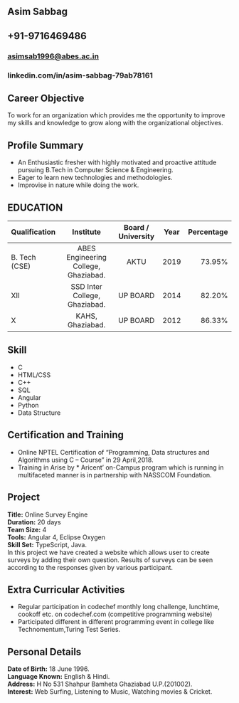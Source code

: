 ## Asim Sabbag
## +91-9716469486
### asimsab1996@abes.ac.in 
### linkedin.com/in/asim-sabbag-79ab78161
## Career Objective
To work for an organization which provides me the opportunity to improve my skills and knowledge to grow along with the organizational objectives.
## Profile Summary
* An Enthusiastic fresher with highly motivated and proactive attitude pursuing B.Tech in Computer Science & Engineering.
* Eager to learn new technologies and methodologies.
* Improvise in nature while doing the work. 
## EDUCATION
| Qualification  | Institute                              | Board / University | Year | Percentage |
| :------------- | :------------------------------------: | :----------------: | :--: | ---------: |
|  B. Tech (CSE) | ABES Engineering College, Ghaziabad.   | AKTU               | 2019 | 73.95%     |
|  XII           | SSD Inter College, Ghaziabad.          | UP BOARD           | 2014 | 82.20%     |
|  X             | KAHS, Ghaziabad.                       | UP BOARD           | 2012 | 86.33%     |

## Skill
* C 
* HTML/CSS 
* C++ 
* SQL
* Angular  
* Python
* Data Structure
## Certification and Training 
* Online NPTEL Certification of “Programming, Data structures and Algorithms using C – Course” in 29 April,2018. 
* Training in Arise by * Aricent’ on-Campus program which is running in multifaceted manner is in partnership with NASSCOM Foundation.
## Project
**Title:** Online Survey Engine <br/>
**Duration:** 20 days <br/>
**Team Size:** 4 <br/>
**Tools:** Angular 4, Eclipse Oxygen <br/>
**Skill Set:** TypeScript, Java. <br/>
In this project we have created a website which allows user to create surveys by adding their own question.
Results of surveys can be seen according to the responses given by various participant.
## Extra Curricular Activities
* Regular participation in codechef monthly long challenge, lunchtime, cookoff etc. on codechef.com (competitive programming website)
* Participated different in different programming event in college like Technomentum,Turing Test Series.
## Personal Details 
**Date of Birth:** 18 June 1996. <br/> 
**Language Known:** English & Hindi. <br/>
**Address:** H No 531 Shahpur Bamheta Ghaziabad U.P.(201002). <br/>
**Interest:** Web Surfing, Listening to Music, Watching movies & Cricket. <br/>
